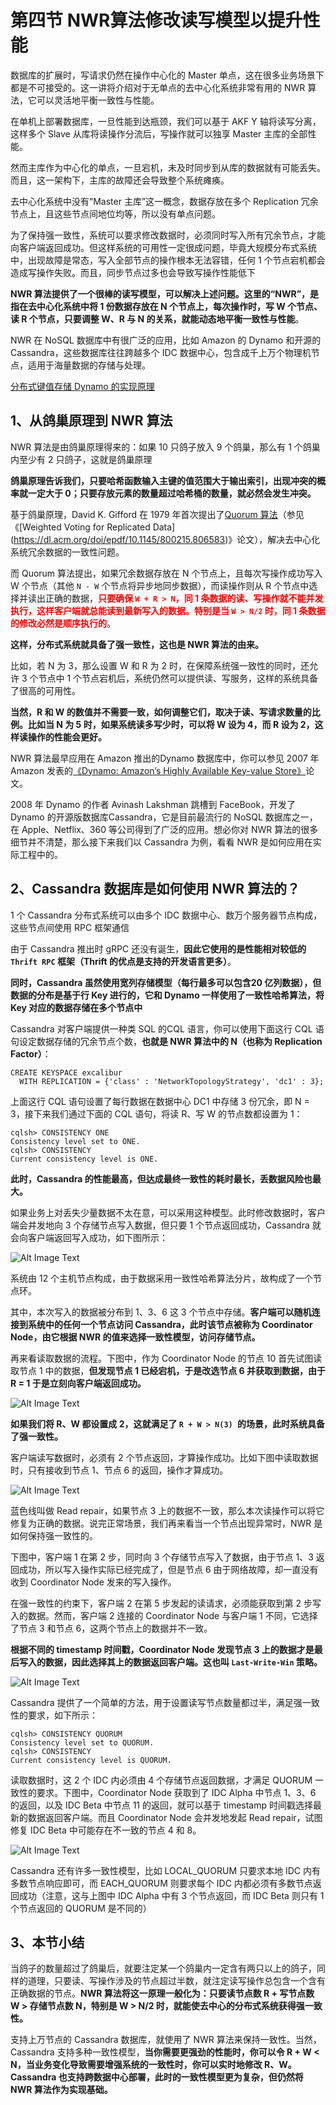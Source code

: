 # **第四节 NWR算法修改读写模型以提升性能**


数据库的扩展时，写请求仍然在操作中心化的 Master 单点，这在很多业务场景下都是不可接受的。这一讲将介绍对于无单点的去中心化系统非常有用的 NWR 算法，它可以灵活地平衡一致性与性能。

在单机上部署数据库，一旦性能到达瓶颈，我们可以基于 AKF Y 轴将读写分离，这样多个 Slave 从库将读操作分流后，写操作就可以独享 Master 主库的全部性能。

然而主库作为中心化的单点，一旦宕机，未及时同步到从库的数据就有可能丢失。而且，这一架构下，主库的故障还会导致整个系统瘫痪。

去中心化系统中没有“Master 主库”这一概念，数据存放在多个 Replication 冗余节点上，且这些节点间地位均等，所以没有单点问题。

为了保持强一致性，系统可以要求修改数据时，必须同时写入所有冗余节点，才能向客户端返回成功。但这样系统的可用性一定很成问题，毕竟大规模分布式系统中，出现故障是常态，写入全部节点的操作根本无法容错，任何 1 个节点宕机都会造成写操作失败。而且，同步节点过多也会导致写操作性能低下


**NWR 算法提供了一个很棒的读写模型，可以解决上述问题。这里的“NWR”，是指在去中心化系统中将 1 份数据存放在 N 个节点上，每次操作时，写 W 个节点、读 R 个节点，只要调整 W、R 与 N 的关系，就能动态地平衡一致性与性能**。

NWR 在 NoSQL 数据库中有很广泛的应用，比如 Amazon 的 Dynamo 和开源的 Cassandra，这些数据库往往跨越多个 IDC 数据中心，包含成千上万个物理机节点，适用于海量数据的存储与处理。

[分布式键值存储 Dynamo 的实现原理](https://github.com/Chao-Xi/JacobTechBlog/blob/master/Database/dydb1.md)

## **1、从鸽巢原理到 NWR 算法**

NWR 算法是由鸽巢原理得来的：如果 10 只鸽子放入 9 个鸽巢，那么有 1 个鸽巢内至少有 2 只鸽子，这就是鸽巢原理

**鸽巢原理告诉我们，只要哈希函数输入主键的值范围大于输出索引，出现冲突的概率就一定大于 0；只要存放元素的数量超过哈希桶的数量，就必然会发生冲突。**

基于鸽巢原理，David K. Gifford 在 1979 年首次提出了[Quorum 算法](https://en.wikipedia.org/wiki/Quorum_(distributed_computing))（参见《[Weighted Voting for Replicated Data](https://dl.acm.org/doi/epdf/10.1145/800215.806583)》论文），解决去中心化系统冗余数据的一致性问题。

而 Quorum 算法提出，如果冗余数据存放在 N 个节点上，且每次写操作成功写入 W 个节点（其他 `N - W` 个节点将异步地同步数据），而读操作则从 R 个节点中选择并读出正确的数据，**<span style="color:red">只要确保 `W + R > N`，同 1 条数据的读、写操作就不能并发执行，这样客户端就总能读到最新写入的数据。特别是当 `W > N/2` 时，同 1 条数据的修改必然是顺序执行的</span>**。


**这样，分布式系统就具备了强一致性，这也是 NWR 算法的由来。**


比如，若 N 为 3，那么设置 W 和 R 为 2 时，在保障系统强一致性的同时，还允许 3 个节点中 1 个节点宕机后，系统仍然可以提供读、写服务，这样的系统具备了很高的可用性。

**当然，R 和 W 的数值并不需要一致，如何调整它们，取决于读、写请求数量的比例。比如当 N 为 5 时，如果系统读多写少时，可以将 W 设为 4，而 R 设为 2，这样读操作的性能会更好。**


NWR 算法最早应用在 Amazon 推出的Dynamo 数据库中，你可以参见 2007 年 Amazon 发表的[《Dynamo: Amazon’s Highly Available Key-value Store》](https://www.allthingsdistributed.com/files/amazon-dynamo-sosp2007.pdf)论文。

2008 年 Dynamo 的作者 Avinash Lakshman 跳槽到 FaceBook，开发了 Dynamo 的开源版数据库Cassandra，它是目前最流行的 NoSQL 数据库之一，在 Apple、Netflix、360 等公司得到了广泛的应用。想必你对 NWR 算法的很多细节并不清楚，那么接下来我们以 Cassandra 为例，看看 NWR 是如何应用在实际工程中的。

## **2、Cassandra 数据库是如何使用 NWR 算法的？**

1 个 Cassandra 分布式系统可以由多个 IDC 数据中心、数万个服务器节点构成，这些节点间使用 RPC 框架通信

由于 Cassandra 推出时 gRPC 还没有诞生，**因此它使用的是性能相对较低的 `Thrift RPC` 框架（Thrift 的优点是支持的开发语言更多）**。

**同时，Cassandra 虽然使用宽列存储模型（每行最多可以包含20 亿列数据），但数据的分布是基于行 Key 进行的，它和 Dynamo 一样使用了一致性哈希算法，将 Key 对应的数据存储在多个节点中**

Cassandra 对客户端提供一种类 SQL 的CQL 语言，你可以使用下面这行 CQL 语句设定数据存储的冗余节点个数，**也就是 NWR 算法中的 N（也称为 Replication Factor）**：

```
CREATE KEYSPACE excalibur
  WITH REPLICATION = {'class' : 'NetworkTopologyStrategy', 'dc1' : 3};
```

上面这行 CQL 语句设置了每行数据在数据中心 DC1 中存储 3 份冗余，即 N = 3，接下来我们通过下面的 CQL 语句，将读 R、写 W 的节点数都设置为 1：

```
cqlsh> CONSISTENCY ONE
Consistency level set to ONE.
cqlsh> CONSISTENCY
Current consistency level is ONE.
```

**此时，Cassandra 的性能最高，但达成最终一致性的耗时最长，丢数据风险也最大。**

如果业务上对丢失少量数据不太在意，可以采用这种模型。此时修改数据时，客户端会并发地向 3 个存储节点写入数据，但只要 1 个节点返回成功，Cassandra 就会向客户端返回写入成功，如下图所示：

![Alt Image Text](../images/chap3_4_1.png "Body image")

系统由 12 个主机节点构成，由于数据采用一致性哈希算法分片，故构成了一个节点环。

其中，本次写入的数据被分布到 1、3、6 这 3 个节点中存储。**客户端可以随机连接到系统中的任何一个节点访问 Cassandra，此时该节点被称为 Coordinator Node，由它根据 NWR 的值来选择一致性模型，访问存储节点。**

再来看读取数据的流程。下图中，作为 Coordinator Node 的节点 10 首先试图读取节点 1 中的数据，**但发现节点 1 已经宕机，于是改选节点 6 并获取到数据，由于 R = 1 于是立刻向客户端返回成功。**

![Alt Image Text](../images/chap3_4_2.png "Body image")

**如果我们将 R、W 都设置成 2，这就满足了 `R + W > N(3) `的场景，此时系统具备了强一致性。**

客户端读写数据时，必须有 2 个节点返回，才算操作成功。比如下图中读取数据时，只有接收到节点 1、节点 6 的返回，操作才算成功。

![Alt Image Text](../images/chap3_4_3.png "Body image")

蓝色线叫做 Read repair，如果节点 3 上的数据不一致，那么本次读操作可以将它修复为正确的数据。说完正常场景，我们再来看当一个节点出现异常时，NWR 是如何保持强一致性的。

下图中，客户端 1 在第 2 步，同时向 3 个存储节点写入了数据，由于节点 1、3 返回成功，所以写入操作实际已经完成了，但是节点 6 由于网络故障，却一直没有收到 Coordinator Node 发来的写入操作。

在强一致性的约束下，客户端 2 在第 5 步发起的读请求，必须能获取到第 2 步写入的数据。然而，客户端 2 连接的 Coordinator Node 与客户端 1 不同，它选择了节点 3 和节点 6，这两个节点上的数据并不一致。

**根据不同的 timestamp 时间戳，Coordinator Node 发现节点 3 上的数据才是最后写入的数据，因此选择其上的数据返回客户端。这也叫 `Last-Write-Win` 策略。**

![Alt Image Text](../images/chap3_4_4.png "Body image")

Cassandra 提供了一个简单的方法，用于设置读写节点数量都过半，满足强一致性的要求，如下所示：

```
cqlsh> CONSISTENCY QUORUM
Consistency level set to QUORUM.
cqlsh> CONSISTENCY
Current consistency level is QUORUM.
```

读取数据时，这 2 个 IDC 内必须由 4 个存储节点返回数据，才满足 QUORUM 一致性的要求。下图中，Coordinator Node 获取到了 IDC Alpha 中节点 1、3、6 的返回，以及 IDC Beta 中节点 11 的返回，就可以基于 timestamp 时间戳选择最新的数据返回客户端。而且 Coordinator Node 会并发地发起 Read repair，试图修复 IDC Beta 中可能存在不一致的节点 4 和 8。

![Alt Image Text](../images/chap3_4_5.png "Body image")

Cassandra 还有许多一致性模型，比如 LOCAL_QUORUM 只要求本地 IDC 内有多数节点响应即可，而 EACH_QUORUM 则要求每个 IDC 内都必须有多数节点返回成功（注意，这与上图中 IDC Alpha 中有 3 个节点返回，而 IDC Beta 则只有 1 个节点返回的 QUORUM 是不同的）


## **3、本节小结**

当鸽子的数量超过了鸽巢后，就要注定某一个鸽巢内一定含有两只以上的鸽子，同样的道理，只要读、写操作涉及的节点超过半数，就注定读写操作总包含一个含有正确数据的节点。**NWR 算法将这一原理一般化为：只要读节点数 R + 写节点数 W > 存储节点数 N，特别是 W > N/2 时，就能使去中心的分布式系统获得强一致性。**


支持上万节点的 Cassandra 数据库，就使用了 NWR 算法来保持一致性。当然，Cassandra 支持多种一致性模型，**当你需要更强劲的性能时，你可以令 R + W < N，当业务变化导致需要增强系统的一致性时，你可以实时地修改 R、W。Cassandra 也支持跨数据中心部署，此时的一致性模型更为复杂，但仍然将 NWR 算法作为实现基础。**
